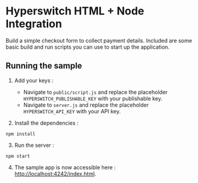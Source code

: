 # Hyperswitch HTML + Node Integration

Build a simple checkout form to collect payment details. Included are some basic
build and run scripts you can use to start up the application.

## Running the sample

1. Add your keys :
    - Navigate to `public/script.js` and replace the placeholder `HYPERSWITCH_PUBLISHABLE_KEY` with your publishable key.
    - Navigate to `server.js` and replace the placeholder `HYPERSWITCH_API_KEY` with your API key.

2. Install the dependencies :
~~~
npm install
~~~

3. Run the server :
~~~
npm start
~~~

4. The sample app is now accessible here : [http://localhost:4242/index.html](http://localhost:4242/index.html).
